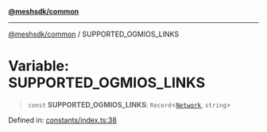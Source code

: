 [**@meshsdk/common**](../README.md)

***

[@meshsdk/common](../globals.md) / SUPPORTED\_OGMIOS\_LINKS

# Variable: SUPPORTED\_OGMIOS\_LINKS

> `const` **SUPPORTED\_OGMIOS\_LINKS**: `Record`\<[`Network`](../type-aliases/Network.md), `string`\>

Defined in: [constants/index.ts:38](https://github.com/MeshJS/mesh/blob/1abde1553cbd7cf2cf4e40197fc0de9e4a7d0f49/packages/mesh-common/src/constants/index.ts#L38)

